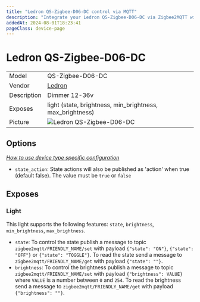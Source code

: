 ```yaml
---
title: "Ledron QS-Zigbee-D06-DC control via MQTT"
description: "Integrate your Ledron QS-Zigbee-D06-DC via Zigbee2MQTT with whatever smart home infrastructure you are using without the vendor's bridge or gateway."
addedAt: 2024-08-01T18:23:41
pageClass: device-page
---
```


<!-- !!!! -->
<!-- ATTENTION: This file is auto-generated through docgen! -->
<!-- You can only edit the "Notes"-Section between the two comment lines "Notes BEGIN" and "Notes END". -->
<!-- Do not use h1 or h2 heading within "## Notes"-Section. -->
<!-- !!!! -->

# Ledron QS-Zigbee-D06-DC

|     |     |
|-----|-----|
| Model | QS-Zigbee-D06-DC  |
| Vendor  | [Ledron](/supported-devices/#v=Ledron)  |
| Description | Dimmer 12-36v |
| Exposes | light (state, brightness, min_brightness, max_brightness) |
| Picture | ![Ledron QS-Zigbee-D06-DC](https://www.zigbee2mqtt.io/images/devices/QS-Zigbee-D06-DC.png) |


<!-- Notes BEGIN: You can edit here. Add "## Notes" headline if not already present. -->


<!-- Notes END: Do not edit below this line -->



## Options
*[How to use device type specific configuration](../guide/configuration/devices-groups.md#specific-device-options)*

* `state_action`: State actions will also be published as 'action' when true (default false). The value must be `true` or `false`


## Exposes

### Light 
This light supports the following features: `state`, `brightness`, `min_brightness`, `max_brightness`.
- `state`: To control the state publish a message to topic `zigbee2mqtt/FRIENDLY_NAME/set` with payload `{"state": "ON"}`, `{"state": "OFF"}` or `{"state": "TOGGLE"}`. To read the state send a message to `zigbee2mqtt/FRIENDLY_NAME/get` with payload `{"state": ""}`.
- `brightness`: To control the brightness publish a message to topic `zigbee2mqtt/FRIENDLY_NAME/set` with payload `{"brightness": VALUE}` where `VALUE` is a number between `0` and `254`. To read the brightness send a message to `zigbee2mqtt/FRIENDLY_NAME/get` with payload `{"brightness": ""}`.

